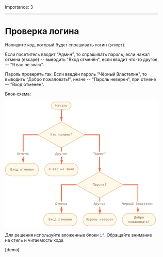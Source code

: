importance: 3

---

# Проверка логина

Напишите код, который будет спрашивать логин (`prompt`).

Если посетитель вводит "Админ", то спрашивать пароль, если нажал отмена (escape) -- выводить "Вход отменён", если вводит что-то другое -- "Я вас не знаю".

Пароль проверять так. Если введён пароль "Чёрный Властелин", то выводить "Добро пожаловать!", иначе -- "Пароль неверен", при отмене -- "Вход отменён".

Блок-схема:

![](ifelse_task.png)

Для решения используйте вложенные блоки `if`. Обращайте внимание на стиль и читаемость кода.

[demo]

